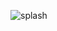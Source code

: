 ![splash](https://github.com/mawalou14/NumberGuessingGame/assets/97563838/df654c86-dd6b-454a-8f75-f7be74e58945)

